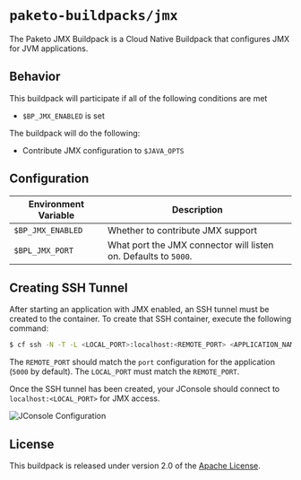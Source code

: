 # `paketo-buildpacks/jmx`
The Paketo JMX Buildpack is a Cloud Native Buildpack that configures JMX for JVM applications.

## Behavior
This buildpack will participate if all of the following conditions are met

* `$BP_JMX_ENABLED` is set

The buildpack will do the following:

* Contribute JMX configuration to `$JAVA_OPTS`

## Configuration
| Environment Variable | Description
| -------------------- | -----------
| `$BP_JMX_ENABLED` | Whether to contribute JMX support
| `$BPL_JMX_PORT` | What port the JMX connector will listen on. Defaults to `5000`.

## Creating SSH Tunnel
After starting an application with JMX enabled, an SSH tunnel must be created to the container.  To create that SSH container, execute the following command:

```bash
$ cf ssh -N -T -L <LOCAL_PORT>:localhost:<REMOTE_PORT> <APPLICATION_NAME>
```

The `REMOTE_PORT` should match the `port` configuration for the application (`5000` by default).  The `LOCAL_PORT` must match the `REMOTE_PORT`.

Once the SSH tunnel has been created, your JConsole should connect to `localhost:<LOCAL_PORT>` for JMX access.

![JConsole Configuration](jconsole.png)

## License
This buildpack is released under version 2.0 of the [Apache License][a].

[a]: http://www.apache.org/licenses/LICENSE-2.0
